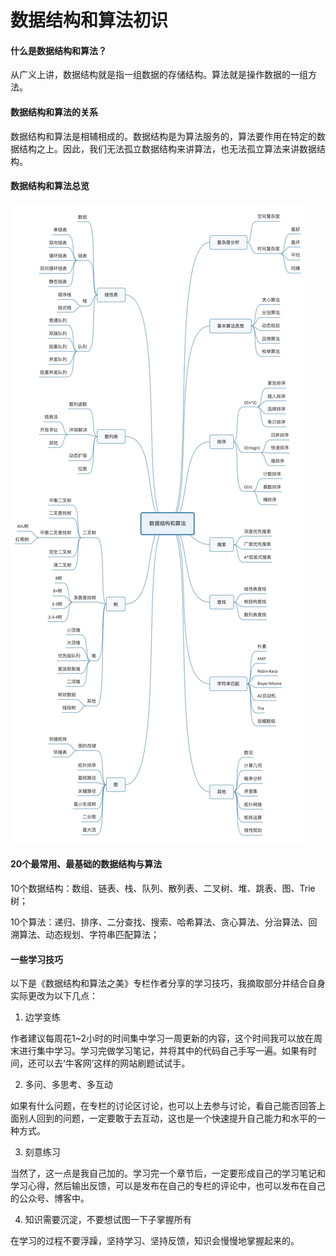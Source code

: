 # 数据结构和算法初识

#### 什么是数据结构和算法？
从广义上讲，数据结构就是指一组数据的存储结构。算法就是操作数据的一组方法。

#### 数据结构和算法的关系
数据结构和算法是相辅相成的。数据结构是为算法服务的，算法要作用在特定的数据结构之上。因此，我们无法孤立数据结构来讲算法，也无法孤立算法来讲数据结构。

#### 数据结构和算法总览
![数据结构和算法总览](./img/IMG_8099.JPG)

#### 20个最常用、最基础的数据结构与算法

10个数据结构：数组、链表、栈、队列、散列表、二叉树、堆、跳表、图、Trie树；  

 10个算法：递归、排序、二分查找、搜索、哈希算法、贪心算法、分治算法、回溯算法、动态规划、字符串匹配算法；

#### 一些学习技巧
以下是《数据结构和算法之美》专栏作者分享的学习技巧，我摘取部分并结合自身实际更改为以下几点：

1. 边学变练

作者建议每周花1~2小时的时间集中学习一周更新的内容，这个时间我可以放在周末进行集中学习。学习完做学习笔记，并将其中的代码自己手写一遍。如果有时间，还可以去‘牛客网’这样的网站刷题试试手。

2. 多问、多思考、多互动

如果有什么问题，在专栏的讨论区讨论，也可以上去参与讨论，看自己能否回答上面别人回到的问题，一定要敢于去互动，这也是一个快速提升自己能力和水平的一种方式。

3. 刻意练习

当然了，这一点是我自己加的。学习完一个章节后，一定要形成自己的学习笔记和学习心得，然后输出反馈，可以是发布在自己的专栏的评论中，也可以发布在自己的公众号、博客中。

4. 知识需要沉淀，不要想试图一下子掌握所有

在学习的过程不要浮躁，坚持学习、坚持反馈，知识会慢慢地掌握起来的。
